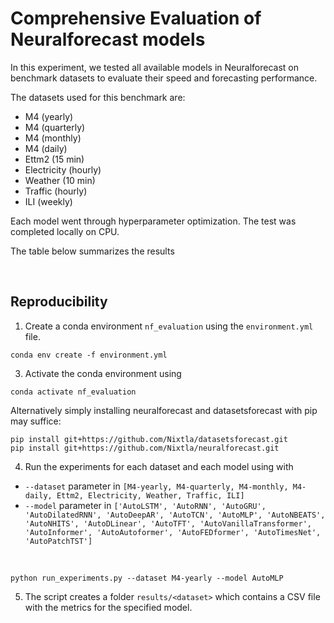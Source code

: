 # Comprehensive Evaluation of Neuralforecast models

In this experiment, we tested all available models in Neuralforecast on benchmark datasets to evaluate their speed and forecasting performance.

The datasets used for this benchmark are:
- M4 (yearly)
- M4 (quarterly)
- M4 (monthly)
- M4 (daily)
- Ettm2 (15 min)
- Electricity (hourly)
- Weather (10 min)
- Traffic (hourly)
- ILI (weekly)

Each model went through hyperparameter optimization. The test was completed locally on CPU.

The table below summarizes the results

<br>

## Reproducibility

1. Create a conda environment `nf_evaluation` using the `environment.yml` file.
  ```shell
  conda env create -f environment.yml
  ```

3. Activate the conda environment using 
  ```shell
  conda activate nf_evaluation
  ```

Alternatively simply installing neuralforecast and datasetsforecast with pip may suffice:
```
pip install git+https://github.com/Nixtla/datasetsforecast.git
pip install git+https://github.com/Nixtla/neuralforecast.git
```

4. Run the experiments for each dataset and each model using with 
- `--dataset` parameter in `[M4-yearly, M4-quarterly, M4-monthly, M4-daily, Ettm2, Electricity, Weather, Traffic, ILI]`
- `--model` parameter in `['AutoLSTM', 'AutoRNN', 'AutoGRU', 'AutoDilatedRNN', 'AutoDeepAR', 'AutoTCN', 'AutoMLP', 'AutoNBEATS', 'AutoNHITS', 'AutoDLinear', 'AutoTFT', 'AutoVanillaTransformer', 'AutoInformer', 'AutoAutoformer', 'AutoFEDformer', 'AutoTimesNet', 'AutoPatchTST']`
<br>

```shell
python run_experiments.py --dataset M4-yearly --model AutoMLP
```

5. The script creates a folder `results/<dataset>` which contains a CSV file with the metrics for the specified model.